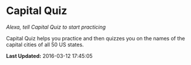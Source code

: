 # Capital Quiz
*Alexa, tell Capital Quiz to start practicing*

Capital Quiz helps you practice and then quizzes you on the names of the capital cities of all 50 US states.

**Last Updated:** 2016-03-12 17:45:05